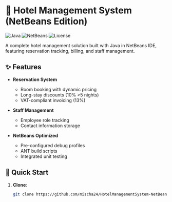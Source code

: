 # 🏨 Hotel Management System (NetBeans Edition)

![Java](https://img.shields.io/badge/Java-17%2B-blue)
![NetBeans](https://img.shields.io/badge/IDE-NetBeans_15+-orange)
![License](https://img.shields.io/badge/License-MIT-green)

A complete hotel management solution built with Java in NetBeans IDE, featuring reservation tracking, billing, and staff management.

## ✨ Features
- **Reservation System**
  - Room booking with dynamic pricing
  - Long-stay discounts (10% >5 nights)
  - VAT-compliant invoicing (13%)
  
- **Staff Management**
  - Employee role tracking
  - Contact information storage

- **NetBeans Optimized**
  - Pre-configured debug profiles
  - ANT build scripts
  - Integrated unit testing

## 🚀 Quick Start
1. **Clone**:
   ```bash
   git clone https://github.com/mischa24/HotelManagementSystem-NetBeans.git
